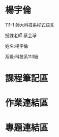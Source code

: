  # 楊宇倫
 
 111-1 師大科技系程式語言
 
 授課老師:蔡芸琤
 
 姓名:楊宇倫
 
 系級:科技系113級
 
 課程筆記區
 ==========
 作業連結區
 ==========
 專題連結區
 ==========
 
